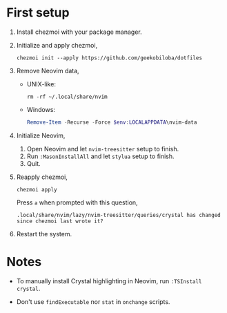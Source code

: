 #   First setup

1.  Install chezmoi with your package manager.

2.  Initialize and apply chezmoi,

    ```shell
    chezmoi init --apply https://github.com/geekobiloba/dotfiles
    ```

3.  Remove Neovim data,

    -   UNIX-like:

        ```shell
        rm -rf ~/.local/share/nvim
        ```

    -   Windows:

        ```powershell
        Remove-Item -Recurse -Force $env:LOCALAPPDATA\nvim-data
        ```

4.  Initialize Neovim,

    1.  Open Neovim and let `nvim-treesitter` setup to finish.
    2.  Run `:MasonInstallAll` and let `stylua` setup to finish.
    3.  Quit.

5.  Reapply chezmoi,

    ```shell
    chezmoi apply
    ```

    Press `a` when prompted with this question,

    ```
    .local/share/nvim/lazy/nvim-treesitter/queries/crystal has changed since chezmoi last wrote it?
    ```

6.  Restart the system.

#   Notes

-   To manually install Crystal highlighting in Neovim,
    run `:TSInstall crystal`.

-   Don't use `findExecutable` nor `stat` in `onchange` scripts.

